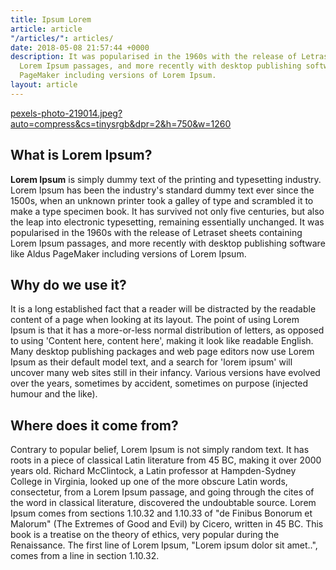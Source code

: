 ```yaml
---
title: Ipsum Lorem
article: article
"/articles/": articles/
date: 2018-05-08 21:57:44 +0000
description: It was popularised in the 1960s with the release of Letraset sheets containing
  Lorem Ipsum passages, and more recently with desktop publishing software like Aldus
  PageMaker including versions of Lorem Ipsum.
layout: article
---
```

[pexels-photo-219014.jpeg?auto=compress&cs=tinysrgb&dpr=2&h=750&w=1260](https://images.pexels.com/photos/219014/pexels-photo-219014.jpeg?auto=compress&cs=tinysrgb&dpr=2&h=750&w=1260 "pexels-photo-219014.jpeg?auto=compress&cs=tinysrgb&dpr=2&h=750&w=1260")

## What is Lorem Ipsum?

**Lorem Ipsum** is simply dummy text of the printing and typesetting industry. Lorem Ipsum has been the industry's standard dummy text ever since the 1500s, when an unknown printer took a galley of type and scrambled it to make a type specimen book. It has survived not only five centuries, but also the leap into electronic typesetting, remaining essentially unchanged. It was popularised in the 1960s with the release of Letraset sheets containing Lorem Ipsum passages, and more recently with desktop publishing software like Aldus PageMaker including versions of Lorem Ipsum.

## Why do we use it?

It is a long established fact that a reader will be distracted by the readable content of a page when looking at its layout. The point of using Lorem Ipsum is that it has a more-or-less normal distribution of letters, as opposed to using 'Content here, content here', making it look like readable English. Many desktop publishing packages and web page editors now use Lorem Ipsum as their default model text, and a search for 'lorem ipsum' will uncover many web sites still in their infancy. Various versions have evolved over the years, sometimes by accident, sometimes on purpose (injected humour and the like).

## Where does it come from?

Contrary to popular belief, Lorem Ipsum is not simply random text. It has roots in a piece of classical Latin literature from 45 BC, making it over 2000 years old. Richard McClintock, a Latin professor at Hampden-Sydney College in Virginia, looked up one of the more obscure Latin words, consectetur, from a Lorem Ipsum passage, and going through the cites of the word in classical literature, discovered the undoubtable source. Lorem Ipsum comes from sections 1.10.32 and 1.10.33 of "de Finibus Bonorum et Malorum" (The Extremes of Good and Evil) by Cicero, written in 45 BC. This book is a treatise on the theory of ethics, very popular during the Renaissance. The first line of Lorem Ipsum, "Lorem ipsum dolor sit amet..", comes from a line in section 1.10.32.